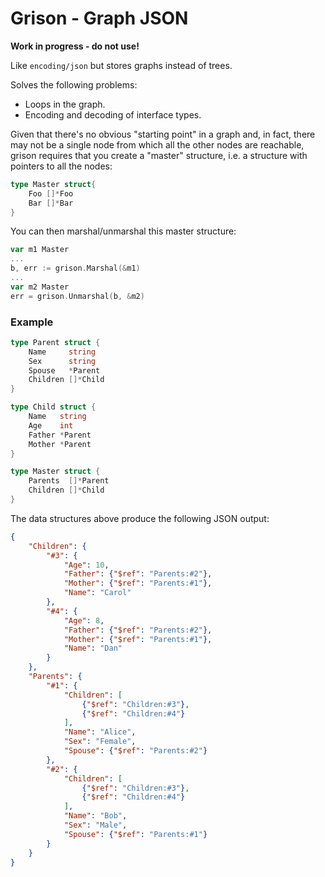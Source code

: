 # Grison - Graph JSON

**Work in progress - do not use!**

Like `encoding/json` but stores graphs instead of trees.

Solves the following problems:

* Loops in the graph.
* Encoding and decoding of interface types.

Given that there's no obvious "starting point" in a graph and, in fact,
there may not be a single node from which all the other nodes are reachable,
grison requires that you create a "master" structure, i.e. a structure
with pointers to all the nodes:

```go
type Master struct{
    Foo []*Foo
    Bar []*Bar
}
```

You can then marshal/unmarshal this master structure:

```go
var m1 Master
...
b, err := grison.Marshal(&m1)
...
var m2 Master
err = grison.Unmarshal(b, &m2)
```

### Example

```go
type Parent struct {
    Name     string
    Sex      string
    Spouse   *Parent
    Children []*Child
}

type Child struct {
    Name   string
    Age    int
    Father *Parent
    Mother *Parent
}

type Master struct {
    Parents  []*Parent
    Children []*Child
}
```

The data structures above produce the following JSON output:

```json
{
    "Children": {
        "#3": {
            "Age": 10,
            "Father": {"$ref": "Parents:#2"},
            "Mother": {"$ref": "Parents:#1"},
            "Name": "Carol"
        },
        "#4": {
            "Age": 8,
            "Father": {"$ref": "Parents:#2"},
            "Mother": {"$ref": "Parents:#1"},
            "Name": "Dan"
        }
    },
    "Parents": {
        "#1": {
            "Children": [
                {"$ref": "Children:#3"},
                {"$ref": "Children:#4"}
            ],
            "Name": "Alice",
            "Sex": "Female",
            "Spouse": {"$ref": "Parents:#2"}
        },
        "#2": {
            "Children": [
                {"$ref": "Children:#3"},
                {"$ref": "Children:#4"}
            ],
            "Name": "Bob",
            "Sex": "Male",
            "Spouse": {"$ref": "Parents:#1"}
        }
    }
}
```